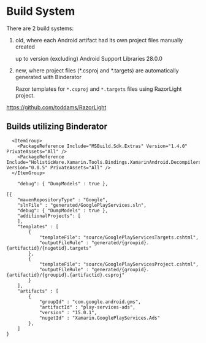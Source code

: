 # Build System

There are 2 build systems:

1.  old, where each Android artifact had its own project files manually created

    up to version (excluding) Android Support Libraries 28.0.0

2.  new, where project files (*.csproj and *.targets) are automatically generated with Binderator

    Razor templates for `*.csproj` and `*.targets` files using RazorLight project.


https://github.com/toddams/RazorLight




## Builds utilizing Binderator    


```
  <ItemGroup>
    <PackageReference Include="MSBuild.Sdk.Extras" Version="1.4.0" PrivateAssets="All" />
    <PackageReference Include="HolisticWare.Xamarin.Tools.Bindings.XamarinAndroid.Decompilers" Version="0.0.5" PrivateAssets="All" />
  </ItemGroup>
```


```
    "debug": { "DumpModels" : true },
```

```
[{
	"mavenRepositoryType" : "Google",
	"slnFile" : "generated/GooglePlayServices.sln",
	"debug": { "DumpModels" : true },
	"additionalProjects": [
	],
	"templates" : [
		{
			"templateFile": "source/GooglePlayServicesTargets.cshtml",
			"outputFileRule" : "generated/{groupid}.{artifactid}/{nugetid}.targets"
		},
		{
			"templateFile": "source/GooglePlayServicesProject.cshtml",
			"outputFileRule" : "generated/{groupid}.{artifactid}/{groupid}.{artifactid}.csproj"
		}
	],
	"artifacts" : [
		{
			"groupId" : "com.google.android.gms",
			"artifactId" : "play-services-ads",
			"version" : "15.0.1",
			"nugetId" : "Xamarin.GooglePlayServices.Ads"
		},
    ]
}
```